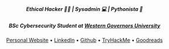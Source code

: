 <div align="center">
  <h5>Ethical Hacker 🥷🏻 | Sysadmin 💻 | Pythonista 🐍</h5>
  <h5>BSc Cybersecurity Student at <a href="https://www.wgu.edu/" target="_blank">Western Governors University</a></h5>
</div>
  
<p align="center">
  <a href="https://danieldavidson.github.io" target="_blank">Personal Website</a> •
  <a href="https://www.linkedin.com/in/edoardoottavianelli/" target="_blank">LinkedIn</a> •
  <a href="https://github.com/danieldavidson" target="_blank">Github</a> •
  <a href="https://tryhackme.com/p/Pyr0" target="_blank">TryHackMe</a> •
  <a href="https://www.goodreads.com/daniel_reads" target="_blank">Goodreads</a>
</p>

